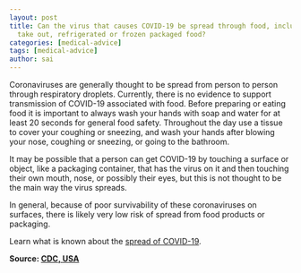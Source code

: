 ```yaml
---
layout: post
title: Can the virus that causes COVID-19 be spread through food, including restaurant
  take out, refrigerated or frozen packaged food?
categories: [medical-advice]
tags: [medical-advice]
author: sai
---
```


Coronaviruses are generally thought to be spread from person to person through respiratory droplets. Currently, there is no evidence to support transmission of COVID-19 associated with food. Before preparing or eating food it is important to always wash your hands with soap and water for at least 20 seconds for general food safety. Throughout the day use a tissue to cover your coughing or sneezing, and wash your hands after blowing your nose, coughing or sneezing, or going to the bathroom.

It may be possible that a person can get COVID-19 by touching a surface or object, like a packaging container, that has the virus on it and then touching their own mouth, nose, or possibly their eyes, but this is not thought to be the main way the virus spreads.

In general, because of poor survivability of these coronaviruses on surfaces, there is likely very low risk of spread from food products or packaging.

Learn what is known about the [spread of COVID-19](https://www.cdc.gov/coronavirus/2019-ncov/prepare/transmission.html).

**Source: [CDC, USA](https://www.cdc.gov/coronavirus/2019-ncov/faq.html)**